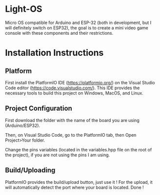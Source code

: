 # Light-OS
Micro OS compatible for Arduino and ESP-32 (both in development, but I will definitely switch on ESP32), the goal is to create a mini video game console with these components and their restrictions.

# Installation Instructions

## Platform

First install the PlatformIO IDE (https://platformio.org/) on the Visual Studio Code editor (https://code.visualstudio.com/). This IDE provides the necessary tools to build this project on Windows, MacOS, and Linux.

## Project Configuration

First download the folder with the name of the board you are using (Arduino/ESP32).

Then, on Visual Studio Code, go to the PlatformIO tab, then Open Project>Your folder.

Change the pins variables (located in the variables.hpp file on the root of the project), if you are not using the pins I am using.

## Build/Uploading

PlatformIO provides the build/upload button, just use it !
For the upload, it will automatically detect the port where your board is located.
Done !
